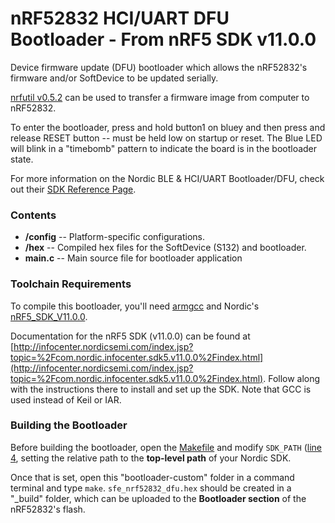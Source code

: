 nRF52832 HCI/UART DFU Bootloader - From nRF5 SDK v11.0.0
======================================================

Device firmware update (DFU) bootloader which allows the nRF52832's firmware and/or SoftDevice to be updated serially.

[nrfutil v0.5.2](https://github.com/NordicSemiconductor/pc-nrfutil/releases/tag/v0.5.2) can be used to transfer a firmware image from computer to nRF52832.

To enter the bootloader, press and hold button1 on bluey and then press and release RESET button -- must be held low on startup or reset. The Blue LED will blink in a "timebomb" pattern to indicate the board is in the bootloader state.

For more information on the Nordic BLE & HCI/UART Bootloader/DFU, check out their [SDK Reference Page](http://infocenter.nordicsemi.com/topic/com.nordic.infocenter.sdk5.v11.0.0/examples_ble_dfu.html).

### Contents

* **/config** -- Platform-specific configurations.
* **/hex** -- Compiled hex files for the SoftDevice (S132) and bootloader.
* **main.c** -- Main source file for bootloader application

### Toolchain Requirements

To compile this bootloader, you'll need [armgcc](https://launchpad.net/gcc-arm-embedded) and Nordic's [nRF5_SDK_V11.0.0](https://developer.nordicsemi.com/nRF5_SDK/nRF5_SDK_v11.x.x/).

Documentation for the nRF5 SDK (v11.0.0) can be found at [http://infocenter.nordicsemi.com/index.jsp?topic=%2Fcom.nordic.infocenter.sdk5.v11.0.0%2Findex.html](http://infocenter.nordicsemi.com/index.jsp?topic=%2Fcom.nordic.infocenter.sdk5.v11.0.0%2Findex.html). Follow along with the instructions there to install and set up the SDK. Note that GCC is used instead of Keil or IAR.

### Building the Bootloader

Before building the bootloader, open the [Makefile](https://github.com/sparkfun/nRF52832_Breakout/blob/master/Firmware/bootloader-custom/Makefile) and modify `SDK_PATH` ([line 4](https://github.com/sparkfun/nRF52832_Breakout/blob/master/Firmware/bootloader-custom/Makefile#L4), setting the relative path to the **top-level path** of your Nordic SDK.

Once that is set, open this "bootloader-custom" folder in a command terminal and type `make`. `sfe_nrf52832_dfu.hex` should be created in a "_build" folder, which can be uploaded to the **Bootloader section** of the nRF52832's flash.
